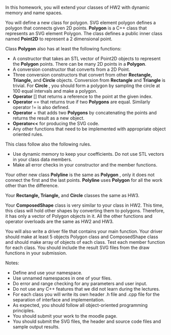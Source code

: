 
In this homework, you will extend your classes of HW2 with dynamic memory and name spaces.

You will define a new class for polygon. SVG element polygon defines a polygon that connects given
2D points. **Polygon** is a C++ class that represents an SVG element Polygon. The class defines a
public inner class named **Point2D** to represent a 2 dimensional point.

Class **Polygon** also has at least the following functions:

- A constructor that takes an STL vector of Point2D objects to represent the **Polygon** points.
    There can be many 2D points in a **Polygon**.
- A conversion constructor that converts from a 2D Point.
- Three conversion constructors that convert from other **Rectangle, Triangle,** and
    **Circle** objects. Conversion from **Rectangle** and **Triangle** is trivial. For **Circle** ,
    you should form a polygon by sampling the circle at 100 equal intervals and make a polygon.
- **Operator** [] that returns a reference to the point at the given index.
- **Operator** == that returns true if two **Polygons** are equal. Similarly operator != is also
    defined.
- **Operator** + that adds two **Polygons** by concatenating the points and returns the result as a
    new object.
- **Operator<<** for producing the SVG code.
- Any other functions that need to be implemented with appropriate object oriented rules.

This class follow also the following rules.

- Use dynamic memory to keep your coefficients. Do not use STL vectors in your class data
    members.
- Make all error checks in your constructor and the member functions.

Your other new class **Polyline** is the same as **Polygon** , only it does not connect the first and the
last points. **Polyline** uses **Polygon** for all the work other than the difference.

Your **Rectangle, Triangle,** and **Circle** classes the same as HW3.

Your **ComposedShape** class is very similar to your class in HW2. This time, this class will hold
other shapes by converting them to polygons. Therefore, it has only a vector of Polygon objects in it.
All the other functions and operator overloads are the same as HW2 and HW3.


You will also write a driver file that contains your main function. Your driver should make at least 5
objects Polygon class and ComposedShape class and should make array of objects of each class. Test
each member function for each class. You should include the result SVG files from the draw
functions in your submission.

Notes:

- Define and use your namespace.
- Use unnamed namespaces in one of your files.
- Do error and range checking for any parameters and user input.
- Do not use any C++ features that we did not learn during the lectures.
- For each class you will write its own header .h file and .cpp file for the separation of interface
    and implementation.
- As expected, you should follow all object-oriented programming principles.
- You should submit your work to the moodle page.
- You should submit the SVG files, the header and source code files and sample output results.


